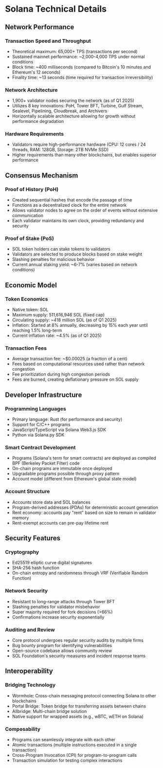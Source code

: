 # Solana Technical Details

## Network Performance

### Transaction Speed and Throughput
- Theoretical maximum: 65,000+ TPS (transactions per second)
- Sustained mainnet performance: ~2,000-4,000 TPS under normal conditions
- Block time: ~400 milliseconds (compared to Bitcoin's 10 minutes and Ethereum's 12 seconds)
- Finality time: ~13 seconds (time required for transaction irreversibility)

### Network Architecture
- 1,900+ validator nodes securing the network (as of Q1 2025)
- Utilizes 8 key innovations: PoH, Tower BFT, Turbine, Gulf Stream, Sealevel, Pipelining, Cloudbreak, and Archivers
- Horizontally scalable architecture allowing for growth without performance degradation

### Hardware Requirements
- Validators require high-performance hardware (CPU: 12 cores / 24 threads, RAM: 128GB, Storage: 2TB NVMe SSD)
- Higher requirements than many other blockchains, but enables superior performance

## Consensus Mechanism

### Proof of History (PoH)
- Created sequential hashes that encode the passage of time
- Functions as a decentralized clock for the entire network
- Allows validator nodes to agree on the order of events without extensive communication
- Each validator maintains its own clock, providing redundancy and security

### Proof of Stake (PoS)
- SOL token holders can stake tokens to validators
- Validators are selected to produce blocks based on stake weight
- Slashing penalties for malicious behavior
- Current annual staking yield: ~6-7% (varies based on network conditions)

## Economic Model

### Token Economics
- Native token: SOL
- Maximum supply: 511,616,946 SOL (fixed cap)
- Circulating supply: ~418 million SOL (as of Q1 2025)
- Inflation: Started at 8% annually, decreasing by 15% each year until reaching 1.5% long-term
- Current inflation rate: ~4.5% (as of Q1 2025)

### Transaction Fees
- Average transaction fee: ~$0.00025 (a fraction of a cent)
- Fees based on computational resources used rather than network congestion
- Fee prioritization during high congestion periods
- Fees are burned, creating deflationary pressure on SOL supply

## Developer Infrastructure

### Programming Languages
- Primary language: Rust (for performance and security)
- Support for C/C++ programs
- JavaScript/TypeScript via Solana Web3.js SDK
- Python via Solana.py SDK

### Smart Contract Development
- Programs (Solana's term for smart contracts) are deployed as compiled BPF (Berkeley Packet Filter) code
- On-chain programs are immutable once deployed
- Upgradable programs possible through proxy pattern
- Account model (different from Ethereum's global state model)

### Account Structure
- Accounts store data and SOL balances
- Program-derived addresses (PDAs) for deterministic account generation
- Rent economy: accounts pay "rent" based on size to remain in validator memory
- Rent-exempt accounts can pre-pay lifetime rent

## Security Features

### Cryptography
- Ed25519 elliptic curve digital signatures
- SHA-256 hash function
- On-chain entropy and randomness through VRF (Verifiable Random Function)

### Network Security
- Resistant to long-range attacks through Tower BFT
- Slashing penalties for validator misbehavior
- Super majority required for fork decisions (>66%)
- Confirmations increase security exponentially

### Auditing and Review
- Core protocol undergoes regular security audits by multiple firms
- Bug bounty program for identifying vulnerabilities
- Open-source codebase allows community review
- SOL Foundation's security measures and incident response teams

## Interoperability

### Bridging Technology
- Wormhole: Cross-chain messaging protocol connecting Solana to other blockchains
- Portal Bridge: Token bridge for transferring assets between chains
- Allbridge: Multi-chain bridge solution
- Native support for wrapped assets (e.g., wBTC, wETH on Solana)

### Composability
- Programs can seamlessly integrate with each other
- Atomic transactions (multiple instructions executed in a single transaction)
- Cross-Program Invocation (CPI) for program-to-program calls
- Transaction simulation for testing complex interactions
